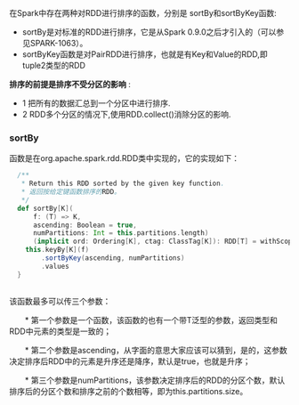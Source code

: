 
在Spark中存在两种对RDD进行排序的函数，分别是 sortBy和sortByKey函数: 

* sortBy是对标准的RDD进行排序，它是从Spark 0.9.0之后才引入的（可以参见SPARK-1063）。
* sortByKey函数是对PairRDD进行排序，也就是有Key和Value的RDD,即tuple2类型的RDD

__排序的前提是排序不受分区的影响__ :

  * 1 把所有的数据汇总到一个分区中进行排序.
  * 2 RDD多个分区的情况下,使用RDD.collect()消除分区的影响.
  
  
### sortBy

函数是在org.apache.spark.rdd.RDD类中实现的，它的实现如下：

``` scala
  /**
   * Return this RDD sorted by the given key function.
   * 返回按给定键函数排序的RDD。
   */
  def sortBy[K](
      f: (T) => K,
      ascending: Boolean = true,
      numPartitions: Int = this.partitions.length)
      (implicit ord: Ordering[K], ctag: ClassTag[K]): RDD[T] = withScope {
    this.keyBy[K](f)
        .sortByKey(ascending, numPartitions)
        .values
  }
  
```

该函数最多可以传三个参数：

　　* 第一个参数是一个函数，该函数的也有一个带T泛型的参数，返回类型和RDD中元素的类型是一致的；
  
　　* 第二个参数是ascending，从字面的意思大家应该可以猜到，是的，这参数决定排序后RDD中的元素是升序还是降序，默认是true，也就是升序；
  
　　* 第三个参数是numPartitions，该参数决定排序后的RDD的分区个数，默认排序后的分区个数和排序之前的个数相等，即为this.partitions.size。
  
  
